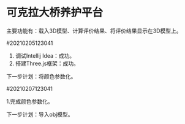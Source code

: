 # 可克拉大桥养护平台
主要功能有：载入3D模型、计算评价结果、将评价结果显示在3D模型上。

#20210205123041

1. 调试Intellij Idea：成功。
2. 搭建Three.js框架：成功。

下一步计划：将颜色参数化。

#20210207123041

1.完成颜色参数化。

下一步计划：导入obj模型。
